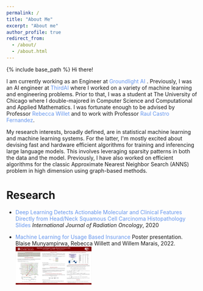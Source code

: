 ```yaml
---
permalink: /
title: "About Me"
excerpt: "About me"
author_profile: true
redirect_from: 
  - /about/
  - /about.html
---
```


{% include base_path %}
Hi there! 

I am currently working as an Engineer at <a href="https://www.groundlight.ai" style="text-decoration:none;color:CornflowerBlue">Groundlight AI </a>. Previously, I was an 
AI engineer at <a href="https://thirdai.com" style="text-decoration:none;color:CornflowerBlue">ThirdAI</a> where I worked on a variety of machine learning and engineering problems. Prior to that, I was a student at The University of Chicago where I double-majored in Computer Science and Computational and Applied Mathematics. I was fortunate enough to be advised by Professor <a href="https://willett.psd.uchicago.edu/" style="text-decoration:none;color:CornflowerBlue">Rebecca Willet</a> and to work with Professor <a href="https://raulcastrofernandez.com/" style="text-decoration:none;color:CornflowerBlue">Raul Castro Fernandez</a>.

My research interests, broadly defined, are in statistical machine learning and machine learning systems.
For the latter, I'm mostly excited about devising fast and hardware efficient algorithms for training and inferencing large language models. This involves leveraging sparsity patterns in both the data and the model. Previously, I have also worked on efficient algorithms for the classic Approximate Nearest Neighbor Search (ANNS) problem in high dimension using graph-based methods. 

Research
======

- <a href="https://www.redjournal.org/article/S0360-3016(19)34202-6/fulltext" style="text-decoration:none; color:CornflowerBlue">Deep Learning Detects Actionable Molecular and Clinical Features Directly from Head/Neck Squamous Cell Carcinoma Histopathology Slides</a>
*International Journal of Radiation Oncology*, 2020

- <span style="color:CornflowerBlue"> Machine Learning for Usage Based Insurance</span> 
  Poster presentation. Blaise Munyampirwa, Rebecca Willett and Willem Marais, 2022.
  <img src="ubi.png" alt="Research Poster" width="200" height="100">


